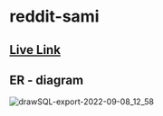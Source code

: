 # reddit-sami

## [Live Link](https://sami-reddit.herokuapp.com/)


## ER - diagram 
![drawSQL-export-2022-09-08_12_58](https://user-images.githubusercontent.com/28482320/189094307-833a8b9a-411e-4ac8-9935-d9c183053dfe.png)
